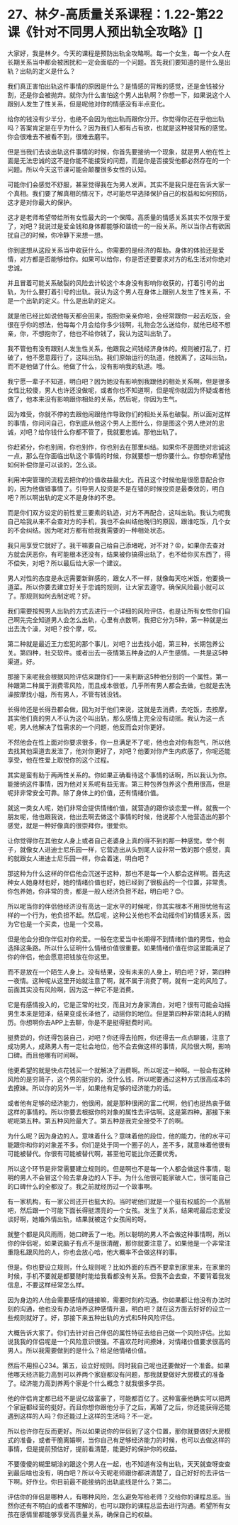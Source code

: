 # 27、林夕-高质量关系课程：1.22-第22课《针对不同男人预出轨全攻略》[]

大家好，我是林夕。今天的课程是预防出轨全攻略啊。每一个女生，每一个女人在长期关系当中都会被困扰和一定会面临的一个问题。首先我们要知道的是什么是出轨？出轨的定义是什么？

我们真正害怕出轨这件事情的原因是什么？是情感的背叛的感觉，还是金钱被分割，还是你会被抛弃。就你为什么害怕这个男人出轨啊？你想一下，如果说这个人跟别人发生了性关系，但是呢他对你的情感没有半点变化。

给你的钱没有少半分，也绝不会因为他出轨而跟你分开。你觉得你还在乎他出轨吗？答案肯定是在乎为什么？因为我们人都有占有欲，也就是这种被背叛的感觉。你会很难去不被看不到，很难去磨平。

但是当我们去谈出轨这件事情的时候，你首先要接纳一个现象，就是男人他在性上面是无法忠诚的这不是你能不能接受的问题，而是你是否接受他都必然存在的一个问题。所以今天这节课可能会颠覆很多女性的认知。

可能你们会感觉不舒服，甚至觉得我在为男人发声。其实不是我只是在告诉大家一个真相。我们要了解真相的情况下，尽可能尽早选择保护自己的权益和如何预防，这才是对你最大的保护。

这才是老师希望带给所有女性最大的一个保障。高质量的情感关系其实不仅限于爱了，对吧？我说过是爱金钱和身体都能够和谐统一的一段关系。所以当你占有欲困扰自己的时候，你冷静下来想一想。

你到底想从这段关系当中收获什么。你需要的是经济的帮助。身体的体验还是爱情，对方都是否能够给你。如果可以给你，你是否还要要求对方的私生活对你绝对忠诚。

并且冒着可能关系破裂的风险去计较这个本身没有影响你收获的，打着引号的出轨，为什么要打着引号的出轨。我认为这个男人在身体上跟别人发生了性关系，不是一个出轨的定义。什么是出轨的定义。

就是他已经比如说他每天都会回来，抱抱你亲亲你哈，会经常跟你一起去吃饭，会很在乎你的想法，他每每个月会给你多少钱啊，礼物会怎么送给你，就他已经不想亲，你，不想抱你了，他也不给你钱了，我认为这叫出轨了。

我不管他有没有跟别人发生性关系，他跟我之间钱经济身体的。规则被打乱了，打破了，他不愿意履行了，这叫出轨。我们原始运行的轨道，他脱离了，这叫出轨，而不是他做了什么。他做了什么，没有影响我的轨道。哦。

我宁愿一辈子不知道，明白吧？因为她没有影响到我跟他的相处关系啊，但是很多女性比较傻，男人也许还没做呢，或者你也不知道啊，但是呢你就因为怀疑或者他做了，他本来没有影响跟你相处的关系，然后呢，你因为生气。

因为难受，你就不停的去跟他闹跟他作导致你们的相处关系也破裂。所以面对这样的事情，你问问自己，你到底从他这个男人上图什么，你是图这个男人绝对的忠诚，对吧？给你钱什么你都不管了，我就要忠诚。那他出轨了。

你赶紧分，你也别闹，你也别作，你也别去在那里纠结。如果你不是图绝对忠诚这一点，那么在你面临出轨这个事情的时候，你就要想一想你要什么。你想你希望他如何补偿你是可以谈的，怎么谈。

利用冲突管理的流程去把你的价值收益最大化。而且这个时候他是很愿意配合你的，因为他做错事情了。引导男人投资是不是在错的时候投资是最奏效的，明白吧？所以啊出轨的定义不是身体的不忠。

而是你们双方设定的前性爱三要素的轨迹，对方不再配合，这叫出轨。我认为呢我自己哈我从来不会查对方的手机，我也不会纠结他晚归的原因，跟谁吃饭，几个女的不会纠结。因为呢对方都有给我我需要的一种相处状态。

我只用享受它就好了。我干嘛要自己给自己添堵呢，对不对？😡，如果你去查对方就会厌恶你，有可能根本还没有，结果被你搞得出轨了，也不给你买东西了，得不偿失，对吧？所以最后给大家一个建议。

男人对性的态度是永远需要新鲜感的，跟女人不一样，就像每天吃米饭，他要换一道菜。所以你要去建立好关于忠诚的规则，让大家去遵守。确保风险最小就可以了。那规则如何去制定呢？好。

我们需要按照男人出轨的方式去进行一个详细的风险评估，也是让所有女性你们自己啊先完全知道男人会怎么出轨，心里有点数啊，我把它分为5种，第一种就是出出去洗个澡，对吧？按个摩，哎。

第二种就是最近王力宏犯的那个事儿，对吧？出去找小姐，第三种，长期包养公关。第四种，社交软件。或者出去一夜情第五种身边的人产生感情。一共是这5种渠道。好。

那接下来呢我会根据风险评估来跟你们一一来判断这5种他分别的一个属性。第一种跟第二种属于消费零风险，而且成本很低，几乎所有男人都会去做，也就是去洗澡按摩找小姐，所有男人，不管有钱没钱。

长得帅还是长得丑都会做，因为对于他们来说，这就是去消费，去吃饭，去按摩，其实他们真的男人不认为这个叫出轨，那么感情上完全没有动摇。我认为这一点呢，男人他解决了性需求的一个问题，他反而会对你更好。

不然他会在性上面对你要求很多，你一旦满足不了呢，他也会对你有怨气，所以他去找其他渠道去发泄了，他对你更好了，对吧？他要对你产生内疚感了，你呢还能享受，他在性爱上取悦你的这个过程。

其实是蛮有助于两两性关系的。你如果正确看待这个事情的话啊，所以我认为你。能接纳这件事情，因为他对关系呢有益无害。第三种包养包养这个费用很高，但是呢非非常安全可靠。除了身体上的价值，还有情绪价值。

就这一类女人呢，她们非常会提供情绪价值，就营造的跟你谈恋爱一样。就我一个朋友呢，他也跟我说，他出去啊去做这个事情的时候，他说那个人他营造出的那个感觉，就是一种好像真的很崇拜你，很爱你。

让你觉得你在其他女人身上或者自己老婆身上真的得不到的那一种感觉。举个例子，就像女人进迪士尼乐园一样，它营造出从头到尾人设非常一致的那个感觉，真的就跟女人进迪士尼乐园一样，你会着迷，明白吧？

那这种为什么这样的伴侣他会沉迷于这种，那也不是每一个人都会这样啊。首先这种女人她身材也好，她的情绪价值也好，她已经到了很极品的一个位置，非常贵。你包养她，你非常的贵，都是一般人经济负担不起，明白吧？😊。

所以呢当你的伴侣他经济没有高达一定水平的时候呢，你其实根本不用担忧他有这样的一个行为，他负担不起。然后呢，这种公关他也不会动摇你们的情感关系，因为它也是一个买卖，也是一个交易。

但是他会分担你伴侣对你的爱。一般在恋爱当中长期得不到情绪价值的男性，他会选择这条路。所以什么证明什么情绪价值很重要。如果情绪价值在你这里能满足了你的伴侣，他会愿意把钱放在你这里。

而不是放在一个陌生人身上。没有结果，没有未来的人身上，明白吧？好，第四种一夜情。这种呢从这里开始就注意了啊，就不属于消费了啊，就有一定的风险了。前面其实没有风险啊，因为这一种它不是消费。

它是有感情投入的，它是正常的社交，而且对方身家清白，对吧？很有可能会动摇男生本来是短泽，结果变成长泽他了，动摇你的地位。但是第四种非常消耗人的精历。你想啊你去APP上去聊，你是不是挺得挺费时间。

挺费劲的，你还得包装自己，对吧？你还得去拍照，你还得去一点点聊骚，注意了成功男人，成熟男人有一定社会地位，他不会去做这样的事情，风险很大啊，影响口碑。而且他哪有时间啊。

他更希望的就是快点花钱买一个就解决了消费啊。所以呢这一种啊。一般会有这种风险的是穷简子，这个男的挺穷的，没什么钱，所以呢要通过这种方式很高成本的去撩妹。所以你的另外一半，如果他有足够的经济能力的话。

或者他有足够的经济能力，他很闲，就是那种很闲的富二代啊，他们也挺热衷于做这样的事情的。所以你要去根据你的对象的属性去评估啊。这是第四种。那接下来呢呃第五种。第五种风险最大了。第五种是我完全接受不了的啊。

为什么呢？因为身边的人。意味着什么？意味着他的段位，他的能力，他的水平可能跟你和你的对象差不多。你们是处于同一个圈子的人，差不多，就意味着他很有可能被替代。你很有可能被替代啊，甚至他可能比你还要优秀。

所以这个环节是非常需要建立规则的。但是啊也不是每一个人都会做这件事情，聪明的男人不会冒这个险去拿身边的人下手。为什么他很可能家破人亡，很可能自己的口碑什么的全都没了。我之前就经历过一个故事啊。

有一家机构，有一家公司还开也挺大的。当时呢他们就是一个挺有权威的一个高层吧，然后跟一个可能下面长得挺漂亮的一个女孩。发生了关系，结果呢最后恋爱没谈好啊，她婚外情出轨，结果就被这个女孩闹的呀。

就整个都是风风雨雨，她口碑丢了一地。所以聪明的男人不会做这种事情啊，所以你的伴侣呢，如果说脑子有点不是很清醒，那你就要注意了。如果他是一个非常注重隐私跟风险的人，你也会放心哈，他大概率不会做这样的事。

但是。你也要设立规则，什么规则呢？比如外面的东西不要拿到家里来，在家里的时候，手机不要就是都要随时能给我看都没有关系。但我不会去查，不要背着我发信息，不要这样经常怎么样。

因为身边的人他会需要感情的链接嘛，需要时刻的沟通。你如果都让他没有办法时刻的沟通，他也没有办法培养这种感情升温，明白吧？就在这方面去好好的设立一些规则就好了。好，那接下来五种出轨的方式和5种风险评估。

大概告诉大家了。你们去针对自己伴侣的属性特征去给自己做一个风险评估。比如说我我的伴侣呢是一个风险意识很强。不喜欢花时间撩妹，对情绪价值要求很高的男人。所以我需要做到的是什么？给足他情绪价值。

然后不用担心234。第五，设立好规则。同时我自己呢也还要做好一个准备。如果他哪天经济能力高到可以养两个家庭都没有问题，那我就要做好大房模式的准备了。经济能力高到养两个家是个什么概念？就我很多学员。

他的伴侣肯定都已经不是说亿级富豪了，可能都百亿了。这种富豪他确实可以把两个家庭都经营的挺好。而且你想你跟他分手了之后，离婚了之后，你还能获得还能遇到这样的人吗？你还能过上这样的生活吗？不一定。

所以也许你在反而更好。所以如果说你的伴侣到了这个位置，那你就要做好大房模式的准备，或者干脆离婚啊，当你自己有足够经济能力的时候，也可以去做这样的事情，但是提前预估好，提前看清楚，能更好的保护你的权益。

不要傻傻的糊里糊涂的跟这个男人在一起，也不知道有没有出轨，天天就查呀查查到最后啥也没有，明白吧？所以今天呢老师跟你都讲清楚了，自己好好的去评估一下啊。好作业。你目前最不能接纳的出轨底线是什么？第二。

评估你的伴侣是哪种人，有哪种风险，怎么避免写给老师？交给你的课程总监。当然你还有不明白的或者不理解的，也可以跟你的课程总监去进行沟通。希望所有女孩在感情里都能够享受高质量关系，确保自己的权益。

